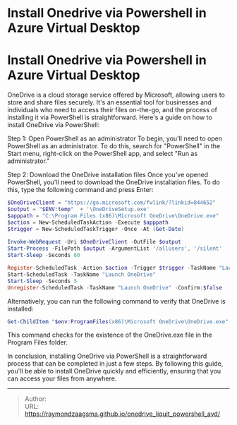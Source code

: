 # Install Onedrive via Powershell in Azure Virtual Desktop


<!--more-->

# Install Onedrive via Powershell in Azure Virtual Desktop

OneDrive is a cloud storage service offered by Microsoft, allowing users to store and share files securely. It's an essential tool for businesses and individuals who need to access their files on-the-go, and the process of installing it via PowerShell is straightforward. Here's a guide on how to install OneDrive via PowerShell:

Step 1: Open PowerShell as an administrator
To begin, you'll need to open PowerShell as an administrator. To do this, search for "PowerShell" in the Start menu, right-click on the PowerShell app, and select "Run as administrator."

Step 2: Download the OneDrive installation files
Once you've opened PowerShell, you'll need to download the OneDrive installation files. To do this, type the following command and press Enter:

```powershell
$OneDriveClient = "https://go.microsoft.com/fwlink/?linkid=844652"
$output = "$ENV:temp"  + '\OneDriveSetup.exe'
$apppath = "C:\Program Files (x86)\Microsoft OneDrive\OneDrive.exe"
$action = New-ScheduledTaskAction -Execute $apppath
$trigger = New-ScheduledTaskTrigger -Once -At (Get-Date)
 
Invoke-WebRequest -Uri $OneDriveClient -OutFile $output
Start-Process -FilePath $output -ArgumentList '/allusers', '/silent'
Start-Sleep -Seconds 60

Register-ScheduledTask -Action $action -Trigger $trigger -TaskName "Launch OneDrive" | Out-Null
Start-ScheduledTask -TaskName "Launch OneDrive"
Start-Sleep -Seconds 5
Unregister-ScheduledTask -TaskName "Launch OneDrive" -Confirm:$false
```

Alternatively, you can run the following command to verify that OneDrive is installed:

```powershell
Get-ChildItem "$env:ProgramFiles(x86)\Microsoft OneDrive\OneDrive.exe" -ErrorAction SilentlyContinue | ForEach-Object FullName
```

This command checks for the existence of the OneDrive.exe file in the Program Files folder.

In conclusion, installing OneDrive via PowerShell is a straightforward process that can be completed in just a few steps. By following this guide, you'll be able to install OneDrive quickly and efficiently, ensuring that you can access your files from anywhere.


---

> Author:   
> URL: https://raymondzaagsma.github.io/onedrive_liquit_powershell_avd/  

